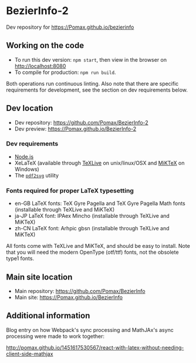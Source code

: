 # BezierInfo-2

Dev repository for https://Pomax.github.io/bezierinfo

## Working on the code

- To run this dev version: `npm start`, then view in the browser on [http://localhost:8080](http://localhost:8080)
- To compile for production: `npm run build`.

Both operations run continuous linting. Also note that there are specific requirements for development, see the section on dev requirements below.

## Dev location

- Dev repository: https://github.com/Pomax/BezierInfo-2
- Dev preview: https://Pomax.github.io/BezierInfo-2

### Dev requirements

- [Node.js](https://nodejs.org)
- XeLaTeX (available through [TeXLive](https://www.tug.org/texlive) on unix/linux/OSX and [MiKTeX](https://miktex.org) on Windows)
- The [`pdf2svg`](http://www.cityinthesky.co.uk/opensource/pdf2svg) utility

### Fonts required for proper LaTeX typesetting
- en-GB LaTeX fonts: TeX Gyre Pagella and TeX Gyre Pagella Math fonts (installable through TeXLive and MiKTeX)
- ja-JP LaTeX font: IPAex Mincho (installable through TeXLive and MiKTeX)
- zh-CN LaTeX font: Arhpic gbsn (installable through TeXLive and MiKTeX)

All fonts come with TeXLive and MiKTeX, and should be easy to install. Note that you will need the modern OpenType (otf/ttf) fonts, not the obsolete type1 fonts.

## Main site location

- Main repository: https://github.com/Pomax/BezierInfo
- Main site: https://Pomax.github.io/BezierInfo

## Additional information

Blog entry on how Webpack's sync processing and MathJAx's async processing were
made to work together:

http://pomax.github.io/1451617530567/react-with-latex-without-needing-client-side-mathjax
